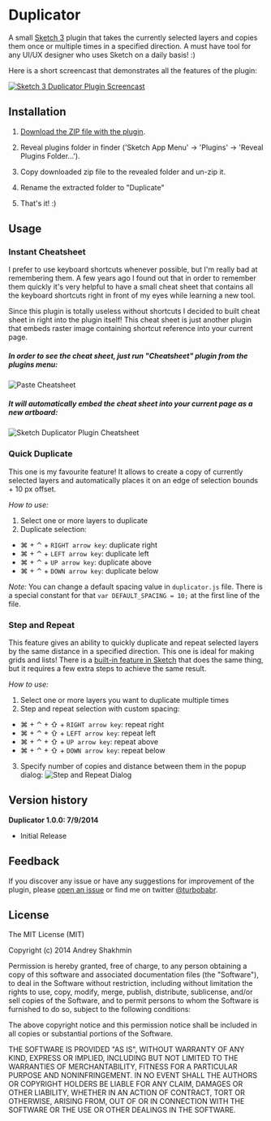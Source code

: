 Duplicator
===========

A small [Sketch 3](http://bohemiancoding.com/sketch/) plugin that takes the currently selected layers and copies them once or multiple times in a specified direction. A must have tool for any UI/UX designer who uses Sketch on a daily basis! :)

Here is a short screencast that demonstrates all the features of the plugin:

<a href="http://youtu.be/-CoHd9a-wnc" target="_blank"><img src="http://turbobabr.github.io/duplicator/images/play-screencast-image.png" alt="Sketch 3 Duplicator Plugin Screencast"/></a>

## Installation

1. [Download the ZIP file with the plugin](https://github.com/turbobabr/duplicator/zipball/master).

2. Reveal plugins folder in finder ('Sketch App Menu' -> 'Plugins' -> 'Reveal Plugins Folder...').

3. Copy downloaded zip file to the revealed folder and un-zip it.

4. Rename the extracted folder to "Duplicate"

5. That's it! :)

## Usage

### Instant Cheatsheet
I prefer to use keyboard shortcuts whenever possible, but I'm really bad at remembering them. A few years ago I found out that in order to remember them quickly it's very helpful to have a small cheat sheet that contains all the keyboard shortcuts right in front of my eyes while learning a new tool.

Since this plugin is totally useless without shortcuts I decided to built cheat sheet in right into the plugin itself! This cheat sheet is just another plugin that embeds raster image containing shortcut reference into your current page.

##### In order to see the cheat sheet, just run "Cheatsheet" plugin from the plugins menu:

   ![Paste Cheatsheet](http://turbobabr.github.io/duplicator/images/paste-cheatsheet.png)

##### It will automatically embed the cheat sheet into your current page as a new artboard:

   ![Sketch Duplicator Plugin Cheatsheet](http://turbobabr.github.io/duplicator/images/plugin-cheatsheet.png)

### Quick Duplicate

This one is my favourite feature! It allows to create a copy of currently selected layers and automatically places it on an edge of selection bounds + 10 px offset.

*How to use:*

1. Select one or more layers to duplicate
2. Duplicate selection:
  * ⌘ + ⌃ + `RIGHT arrow key`: duplicate right
  * ⌘ + ⌃ + `LEFT arrow key`: duplicate left
  * ⌘ + ⌃ + `UP arrow key`: duplicate above
  * ⌘ + ⌃ + `DOWN arrow key`: duplicate below

*Note:* You can change a default spacing value in `duplicator.js` file. There is a special constant for that `var DEFAULT_SPACING = 10;` at the first line of the file.

### Step and Repeat

This feature gives an ability to quickly duplicate and repeat selected layers by the same distance in a specified direction. This one is ideal for making grids and lists! There is a [built-in feature in Sketch](http://www.sketchtips.info/?tip=29) that does the same thing, but it requires a few extra steps to achieve the same result.

*How to use:*

1. Select one or more layers you want to duplicate multiple times
2. Step and repeat selection with custom spacing:
  * ⌘ + ⌃ + ⇧ + `RIGHT arrow key`: repeat right
  * ⌘ + ⌃ + ⇧ + `LEFT arrow key`: repeat left
  * ⌘ + ⌃ + ⇧ + `UP arrow key`: repeat above
  * ⌘ + ⌃ + ⇧ + `DOWN arrow key`: repeat below
3. Specify number of copies and distance between them in the popup dialog:
   ![Step and Repeat Dialog](http://turbobabr.github.io/duplicator/images/step-and-repeat-dialog.png)


## Version history

**Duplicator 1.0.0: 7/9/2014**
* Initial Release

## Feedback

If you discover any issue or have any suggestions for improvement of the plugin, please [open an issue](https://github.com/turbobabr/duplicator/issues) or find me on twitter [@turbobabr](http://twitter.com/turbobabr).

## License

The MIT License (MIT)

Copyright (c) 2014 Andrey Shakhmin

Permission is hereby granted, free of charge, to any person obtaining a copy of this software and associated documentation files (the "Software"), to deal in the Software without restriction, including without limitation the rights to use, copy, modify, merge, publish, distribute, sublicense, and/or sell copies of the Software, and to permit persons to whom the Software is furnished to do so, subject to the following conditions:

The above copyright notice and this permission notice shall be included in all copies or substantial portions of the Software.

THE SOFTWARE IS PROVIDED "AS IS", WITHOUT WARRANTY OF ANY KIND, EXPRESS OR IMPLIED, INCLUDING BUT NOT LIMITED TO THE WARRANTIES OF MERCHANTABILITY, FITNESS FOR A PARTICULAR PURPOSE AND NONINFRINGEMENT. IN NO EVENT SHALL THE AUTHORS OR COPYRIGHT HOLDERS BE LIABLE FOR ANY CLAIM, DAMAGES OR OTHER LIABILITY, WHETHER IN AN ACTION OF CONTRACT, TORT OR OTHERWISE, ARISING FROM, OUT OF OR IN CONNECTION WITH THE SOFTWARE OR THE USE OR OTHER DEALINGS IN THE SOFTWARE.